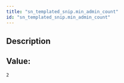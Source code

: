 ```yaml
---
title: "sn_templated_snip.min_admin_count"
id: "sn_templated_snip.min_admin_count"
---
```

## Description



## Value: 
```
2
```